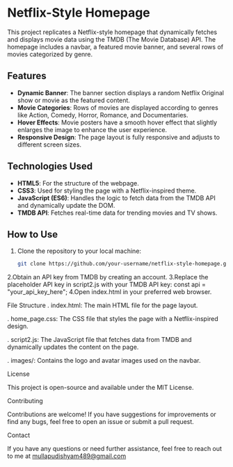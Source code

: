 # Netflix-Style Homepage

This project replicates a Netflix-style homepage that dynamically fetches and displays movie data using the TMDB (The Movie Database) API. The homepage includes a navbar, a featured movie banner, and several rows of movies categorized by genre.

## Features

- **Dynamic Banner**: The banner section displays a random Netflix Original show or movie as the featured content.
- **Movie Categories**: Rows of movies are displayed according to genres like Action, Comedy, Horror, Romance, and Documentaries.
- **Hover Effects**: Movie posters have a smooth hover effect that slightly enlarges the image to enhance the user experience.
- **Responsive Design**: The page layout is fully responsive and adjusts to different screen sizes.

## Technologies Used

- **HTML5**: For the structure of the webpage.
- **CSS3**: Used for styling the page with a Netflix-inspired theme.
- **JavaScript (ES6)**: Handles the logic to fetch data from the TMDB API and dynamically update the DOM.
- **TMDB API**: Fetches real-time data for trending movies and TV shows.

## How to Use

1. Clone the repository to your local machine:
   ```bash
   git clone https://github.com/your-username/netflix-style-homepage.git
2.Obtain an API key from TMDB by creating an account.
3.Replace the placeholder API key in script2.js with your TMDB API key:
    const api = "your_api_key_here";
4.Open index.html in your preferred web browser.

File Structure
. index.html: The main HTML file for the page layout.

. home_page.css: The CSS file that styles the page with a Netflix-inspired design.

. script2.js: The JavaScript file that fetches data from TMDB and dynamically updates the content on the page.

. images/: Contains the logo and avatar images used on the navbar.

License

This project is open-source and available under the MIT License.

Contributing

Contributions are welcome! If you have suggestions for improvements or find any bugs, feel free to open an issue or submit a pull request.

Contact

If you have any questions or need further assistance, feel free to reach out to me at mullapudishyam489@gmail.com
